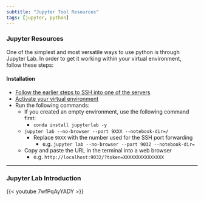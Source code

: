 ```yaml
---
subtitle: "Jupyter Tool Resources"
tags: [jupyter, python]
---
```


### Jupyter Resources

One of the simplest and most versatile ways to use python is through Jupyter Lab. In order to get it working within your virtual environment, follow these steps:

#### Installation

- [Follow the earlier steps to SSH into one of the servers](/pages/sshresources)
- [Activate your virtual environment](/pages/pythonresources)
- Run the following commands:
  - If you created an empty environment, use the following command
  first:
    - `conda install jupyterlab -y`
  - `jupyter lab --no-browser --port 9XXX --notebook-dir=/`
    - Replace `9XXX` with the number used for the SSH port forwarding
      - e.g. `jupyter lab --no-browser --port 9032 --notebook-dir=`
  - Copy and paste the URL in the terminal into a web browser
    - e.g. `http://localhost:9032/?token=XXXXXXXXXXXXXXX`

---

### Jupyter Lab Introduction

{{< youtube 7wfPqAyYADY >}}
